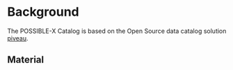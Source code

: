 # Background

The POSSIBLE-X Catalog is based on the Open Source data catalog solution [piveau](https://doc.piveau.io).


## Material
